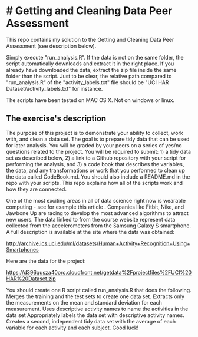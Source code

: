 # # Getting and Cleaning Data Peer Assessment

This repo contains my solution to the Getting and Cleaning Data Peer Assessment (see description below).

Simply execute "run_analysis.R".  If the data is not on the same folder, the script automatically downloads and extract it in the right place.
If you already have downloaded the data, extract the zip file inside the same folder than the script.
Just to be clear, the relative path compared to "run_analysis.R" of the "activity_labels.txt" file should
be "UCI HAR Dataset/activity_labels.txt" for instance.

The scripts have been tested on MAC OS X. Not on windows or linux.

## The exercise's description

The purpose of this project is to demonstrate your ability to collect, work with, and clean a data set. The goal is to prepare tidy data that can be used for later analysis. You will be graded by your peers on a series of yes/no questions related to the project. You will be required to submit: 1) a tidy data set as described below, 2) a link to a Github repository with your script for performing the analysis, and 3) a code book that describes the variables, the data, and any transformations or work that you performed to clean up the data called CodeBook.md. You should also include a README.md in the repo with your scripts. This repo explains how all of the scripts work and how they are connected.  

One of the most exciting areas in all of data science right now is wearable computing - see for example this article . Companies like Fitbit, Nike, and Jawbone Up are racing to develop the most advanced algorithms to attract new users. The data linked to from the course website represent data collected from the accelerometers from the Samsung Galaxy S smartphone. A full description is available at the site where the data was obtained: 

http://archive.ics.uci.edu/ml/datasets/Human+Activity+Recognition+Using+Smartphones 

Here are the data for the project: 

https://d396qusza40orc.cloudfront.net/getdata%2Fprojectfiles%2FUCI%20HAR%20Dataset.zip 

You should create one R script called run_analysis.R that does the following. 
Merges the training and the test sets to create one data set.
Extracts only the measurements on the mean and standard deviation for each measurement. 
Uses descriptive activity names to name the activities in the data set
Appropriately labels the data set with descriptive activity names. 
Creates a second, independent tidy data set with the average of each variable for each activity and each subject. 
Good luck!
